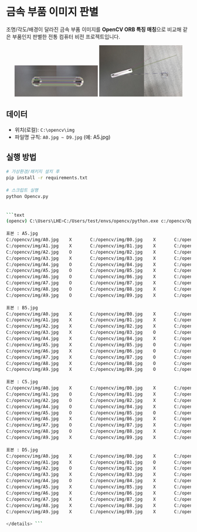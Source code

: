 # 금속 부품 이미지 판별

조명/각도/배경이 달라진 금속 부품 이미지를 **OpenCV ORB 특징 매칭**으로 비교해 같은 부품인지 판별한 전통 컴퓨터 비전 프로젝트입니다.

<p align="center">
  <img src="docs/images/success_sample.jpg" alt="same-match" width="45%">
  <img src="docs/images/failure_sample.jpg" alt="diff-match" width="45%">
</p>

## 데이터
- 위치(로컬): `C:\opencv\img`
- 파일명 규칙: `A0.jpg ~ D9.jpg` (예: A5.jpg)

## 실행 방법
```bash
# 가상환경/패키지 설치 후
pip install -r requirements.txt

# 스크립트 실행 
python Opencv.py


```text
(opencv) C:\Users\LHE>C:/Users/test/envs/opencv/python.exe c:/opencv/Opencv.py

표본 : A5.jpg
C:/opencv/img/A0.jpg    X       C:/opencv/img/B0.jpg    X       C:/opencv/img/C0.jpg    X       C:/opencv/img/D0.jpg    X
C:/opencv/img/A1.jpg    X       C:/opencv/img/B1.jpg    X       C:/opencv/img/C1.jpg    X       C:/opencv/img/D1.jpg    X
C:/opencv/img/A2.jpg    O       C:/opencv/img/B2.jpg    X       C:/opencv/img/C2.jpg    X       C:/opencv/img/D2.jpg    X
C:/opencv/img/A3.jpg    X       C:/opencv/img/B3.jpg    X       C:/opencv/img/C3.jpg    X       C:/opencv/img/D3.jpg    X
C:/opencv/img/A4.jpg    O       C:/opencv/img/B4.jpg    X       C:/opencv/img/C4.jpg    X       C:/opencv/img/D4.jpg    X
C:/opencv/img/A5.jpg    O       C:/opencv/img/B5.jpg    X       C:/opencv/img/C5.jpg    X       C:/opencv/img/D5.jpg    X
C:/opencv/img/A6.jpg    O       C:/opencv/img/B6.jpg    X       C:/opencv/img/C6.jpg    X       C:/opencv/img/D6.jpg    X
C:/opencv/img/A7.jpg    O       C:/opencv/img/B7.jpg    X       C:/opencv/img/C7.jpg    O       C:/opencv/img/D7.jpg    X
C:/opencv/img/A8.jpg    O       C:/opencv/img/B8.jpg    X       C:/opencv/img/C8.jpg    X       C:/opencv/img/D8.jpg    X
C:/opencv/img/A9.jpg    O       C:/opencv/img/B9.jpg    X       C:/opencv/img/C9.jpg    O       C:/opencv/img/D9.jpg    X

표본 : B5.jpg
C:/opencv/img/A0.jpg    X       C:/opencv/img/B0.jpg    X       C:/opencv/img/C0.jpg    X       C:/opencv/img/D0.jpg    X
C:/opencv/img/A1.jpg    X       C:/opencv/img/B1.jpg    X       C:/opencv/img/C1.jpg    X       C:/opencv/img/D1.jpg    X
C:/opencv/img/A2.jpg    X       C:/opencv/img/B2.jpg    X       C:/opencv/img/C2.jpg    X       C:/opencv/img/D2.jpg    X
C:/opencv/img/A3.jpg    X       C:/opencv/img/B3.jpg    O       C:/opencv/img/C3.jpg    X       C:/opencv/img/D3.jpg    X
C:/opencv/img/A4.jpg    X       C:/opencv/img/B4.jpg    X       C:/opencv/img/C4.jpg    X       C:/opencv/img/D4.jpg    X
C:/opencv/img/A5.jpg    X       C:/opencv/img/B5.jpg    O       C:/opencv/img/C5.jpg    X       C:/opencv/img/D5.jpg    X
C:/opencv/img/A6.jpg    X       C:/opencv/img/B6.jpg    O       C:/opencv/img/C6.jpg    X       C:/opencv/img/D6.jpg    X
C:/opencv/img/A7.jpg    X       C:/opencv/img/B7.jpg    O       C:/opencv/img/C7.jpg    X       C:/opencv/img/D7.jpg    X
C:/opencv/img/A8.jpg    X       C:/opencv/img/B8.jpg    O       C:/opencv/img/C8.jpg    X       C:/opencv/img/D8.jpg    X
C:/opencv/img/A9.jpg    X       C:/opencv/img/B9.jpg    O       C:/opencv/img/C9.jpg    X       C:/opencv/img/D9.jpg    X

표본 : C5.jpg
C:/opencv/img/A0.jpg    X       C:/opencv/img/B0.jpg    X       C:/opencv/img/C0.jpg    X       C:/opencv/img/D0.jpg    X
C:/opencv/img/A1.jpg    O       C:/opencv/img/B1.jpg    X       C:/opencv/img/C1.jpg    X       C:/opencv/img/D1.jpg    X
C:/opencv/img/A2.jpg    O       C:/opencv/img/B2.jpg    X       C:/opencv/img/C2.jpg    O       C:/opencv/img/D2.jpg    X
C:/opencv/img/A4.jpg    O       C:/opencv/img/B4.jpg    X       C:/opencv/img/C4.jpg    X       C:/opencv/img/D4.jpg    X
C:/opencv/img/A5.jpg    O       C:/opencv/img/B5.jpg    O       C:/opencv/img/C5.jpg    O       C:/opencv/img/D5.jpg    O
C:/opencv/img/A6.jpg    X       C:/opencv/img/B6.jpg    X       C:/opencv/img/C6.jpg    O       C:/opencv/img/D6.jpg    X
C:/opencv/img/A7.jpg    O       C:/opencv/img/B7.jpg    X       C:/opencv/img/C7.jpg    O       C:/opencv/img/D7.jpg    X
C:/opencv/img/A8.jpg    O       C:/opencv/img/B8.jpg    X       C:/opencv/img/C8.jpg    O       C:/opencv/img/D8.jpg    O
C:/opencv/img/A9.jpg    X       C:/opencv/img/B9.jpg    X       C:/opencv/img/C9.jpg    O       C:/opencv/img/D9.jpg    X

표본 : D5.jpg
C:/opencv/img/A0.jpg    X       C:/opencv/img/B0.jpg    X       C:/opencv/img/C0.jpg    X       C:/opencv/img/D0.jpg    X
C:/opencv/img/A1.jpg    X       C:/opencv/img/B1.jpg    O       C:/opencv/img/C1.jpg    X       C:/opencv/img/D1.jpg    X
C:/opencv/img/A2.jpg    O       C:/opencv/img/B2.jpg    X       C:/opencv/img/C2.jpg    O       C:/opencv/img/D2.jpg    X
C:/opencv/img/A3.jpg    X       C:/opencv/img/B3.jpg    X       C:/opencv/img/C3.jpg    O       C:/opencv/img/D3.jpg    X
C:/opencv/img/A4.jpg    O       C:/opencv/img/B4.jpg    X       C:/opencv/img/C4.jpg    O       C:/opencv/img/D4.jpg    O
C:/opencv/img/A5.jpg    X       C:/opencv/img/B5.jpg    X       C:/opencv/img/C5.jpg    O       C:/opencv/img/D5.jpg    O
C:/opencv/img/A6.jpg    X       C:/opencv/img/B6.jpg    X       C:/opencv/img/C6.jpg    O       C:/opencv/img/D6.jpg    O
C:/opencv/img/A7.jpg    X       C:/opencv/img/B7.jpg    X       C:/opencv/img/C7.jpg    X       C:/opencv/img/D7.jpg    O
C:/opencv/img/A8.jpg    X       C:/opencv/img/B8.jpg    X       C:/opencv/img/C8.jpg    O       C:/opencv/img/D8.jpg    O
C:/opencv/img/A9.jpg    X       C:/opencv/img/B9.jpg    X       C:/opencv/img/C9.jpg    O       C:/opencv/img/D9.jpg    O

</details> ```